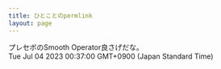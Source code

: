 ```yaml
---
title: ひとことのpermlink
layout: page
---
```

<div class="box" dt="1688398620365">
  プレセボのSmooth Operator良さげだな。
  <div class="content is-small">Tue Jul 04 2023 00:37:00 GMT+0900 (Japan Standard Time)</div>
</div>